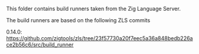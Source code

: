 This folder contains build runners taken from the Zig Language Server.

The build runners are based on the following ZLS commits

0.14.0: https://github.com/zigtools/zls/tree/23f57730a20f7eec5a36a848bedb226ace2b56c6/src/build_runner
